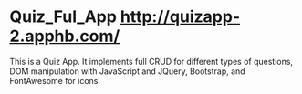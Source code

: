 Quiz_Ful_App   http://quizapp-2.apphb.com/
=============

This is a Quiz App. It implements full CRUD for different types of questions, DOM manipulation with JavaScript and JQuery, Bootstrap, and FontAwesome for icons.
